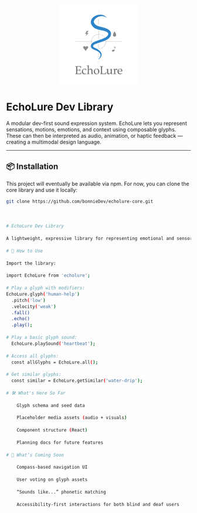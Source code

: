 <p align="center">
  <img src="assets/echoSignal.svg" alt="EchoLure logo" height="220" max-height="220">
</p>

# EchoLure Dev Library

A modular dev-first sound expression system. EchoLure lets you represent sensations, motions, emotions, and context using composable glyphs. These can then be interpreted as audio, animation, or haptic feedback — creating a multimodal design language.

---

## 📦 Installation

This project will eventually be available via npm. For now, you can clone the core library and use it locally:

```bash
git clone https://github.com/bonnieDev/echolure-core.git



# EchoLure Dev Library

A lightweight, expressive library for representing emotional and sensory glyphs in JavaScript.

# 🧪 How to Use

Import the library:

import EchoLure from 'echolure';

# Play a glyph with modifiers:
EchoLure.glyph('human-help')
  .pitch('low')
  .velocity('weak')
  .fall()
  .echo()
  .play();

# Play a basic glyph sound:
  EchoLure.playSound('heartbeat');

# Access all glyphs:
  const allGlyphs = EchoLure.all();

# Get similar glyphs:
  const similar = EchoLure.getSimilar('water-drip');

# 🛠️ What's Here So Far

    Glyph schema and seed data

    Placeholder media assets (audio + visuals)

    Component structure (React)

    Planning docs for future features

# 🚧 What’s Coming Soon

    Compass-based navigation UI

    User voting on glyph assets

    “Sounds like...” phonetic matching

    Accessibility-first interactions for both blind and deaf users